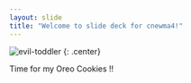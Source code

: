 ```yaml
---
layout: slide
title: "Welcome to slide deck for cnewma4!"
---
```


![evil-toddler](https://cloud.githubusercontent.com/assets/16547949/25400815/c5847ecc-29c1-11e7-9c5d-05d4a6726545.jpg)
{: .center}

 Time for my Oreo Cookies !!

